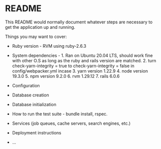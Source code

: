 # README

This README would normally document whatever steps are necessary to get the
application up and running.

Things you may want to cover:

* Ruby version - RVM using ruby-2.6.3

* System dependencies - 1. Ran on Ubuntu 20.04 LTS, should work fine with other O.S as long as the ruby and rails version are matched.
  2. turn check-yarn-integrity = true to check-yarn-integrity = false in config/webpacker.yml incase
  3. yarn version 1.22.9
  4. node version 19.3.0
  5. npm version 9.2.0
  6. rvm 1.29.12
  7. rails 6.0.6


* Configuration

* Database creation

* Database initialization

* How to run the test suite - bundle install, rspec.

* Services (job queues, cache servers, search engines, etc.)

* Deployment instructions

* ...
